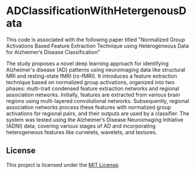 # ADClassificationWithHetergenousData
This code is associated with the following paper titled
"Normalized Group Activations Based Feature Extraction Technique using Heterogeneous Data for Alzheimer’s Disease Classification"

The study proposes a novel deep learning approach for identifying Alzheimer's disease (AD) patterns using neuroimaging data like structural MRI and resting-state fMRI (rs-fMRI). It introduces a feature extraction technique based on normalized group activations, organized into two phases: multi-trait condensed feature extraction networks and regional association networks. Initially, features are extracted from various brain regions using multi-layered convolutional networks. Subsequently, regional association networks process these features with normalized group activations for regional pairs, and their outputs are used by a classifier. The system was tested using the Alzheimer’s Disease Neuroimaging Initiative (ADNI) data, covering various stages of AD and incorporating heterogeneous features like curvelets, wavelets, and textures. 

## License

This project is licensed under the [MIT License](./LICENSE "Project LICENSE").
